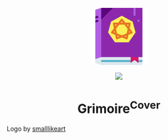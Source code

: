 <p align="center">
  <img src="art/logo.svg" width="128px" />
</p>
<p align="center">
    <a href="https://bintray.com/diareuse/grimoire/cover/"><img src="https://api.bintray.com/packages/diareuse/grimoire/cover/images/download.svg?version=latest" /></a>
</p>
<h1 align="center">Grimoire<sup>Cover</sup></h1>

Logo by <a href="https://www.flaticon.com/authors/smalllikeart" title="smalllikeart">smalllikeart</a>
